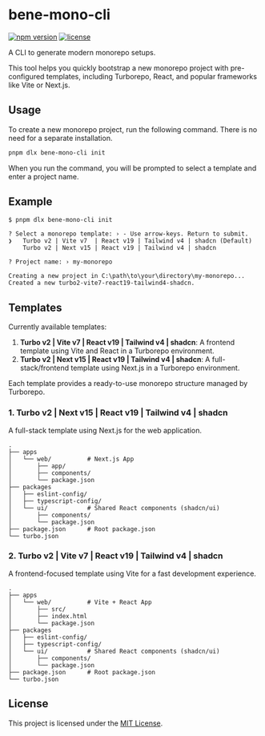 # bene-mono-cli

[![npm version](https://img.shields.io/npm/v/bene-mono-cli.svg)](https://www.npmjs.com/package/bene-mono-cli)
[![license](https://img.shields.io/npm/l/bene-mono-cli.svg)](https://github.com/ailnk0/bene-mono/blob/main/LICENSE)

A CLI to generate modern monorepo setups.

This tool helps you quickly bootstrap a new monorepo project with pre-configured templates, including Turborepo, React, and popular frameworks like Vite or Next.js.

## Usage

To create a new monorepo project, run the following command. There is no need for a separate installation.

```bash
pnpm dlx bene-mono-cli init
```

When you run the command, you will be prompted to select a template and enter a project name.

## Example

```
$ pnpm dlx bene-mono-cli init

? Select a monorepo template: › - Use arrow-keys. Return to submit.
❯   Turbo v2 | Vite v7  | React v19 | Tailwind v4 | shadcn (Default)
    Turbo v2 | Next v15 | React v19 | Tailwind v4 | shadcn
    
? Project name: › my-monorepo

Creating a new project in C:\path\to\your\directory\my-monorepo...
Created a new turbo2-vite7-react19-tailwind4-shadcn.
```

## Templates

Currently available templates:

1.  **Turbo v2 | Vite v7 | React v19 | Tailwind v4 | shadcn**: A frontend template using Vite and React in a Turborepo environment.
2.  **Turbo v2 | Next v15 | React v19 | Tailwind v4 | shadcn**: A full-stack/frontend template using Next.js in a Turborepo environment.

Each template provides a ready-to-use monorepo structure managed by Turborepo.

### 1. Turbo v2 | Next v15 | React v19 | Tailwind v4 | shadcn

A full-stack template using Next.js for the web application.

```
.
├── apps
│   └── web/          # Next.js App
│       ├── app/
│       ├── components/
│       └── package.json
├── packages
│   ├── eslint-config/
│   ├── typescript-config/
│   └── ui/           # Shared React components (shadcn/ui)
│       ├── components/
│       └── package.json
├── package.json      # Root package.json
└── turbo.json
```

### 2. Turbo v2 | Vite v7 | React v19 | Tailwind v4 | shadcn

A frontend-focused template using Vite for a fast development experience.

```
.
├── apps
│   └── web/          # Vite + React App
│       ├── src/
│       ├── index.html
│       └── package.json
├── packages
│   ├── eslint-config/
│   ├── typescript-config/
│   └── ui/           # Shared React components (shadcn/ui)
│       ├── components/
│       └── package.json
├── package.json      # Root package.json
└── turbo.json
```

## License

This project is licensed under the [MIT License](https://github.com/ailnk0/bene-mono/blob/main/LICENSE).
